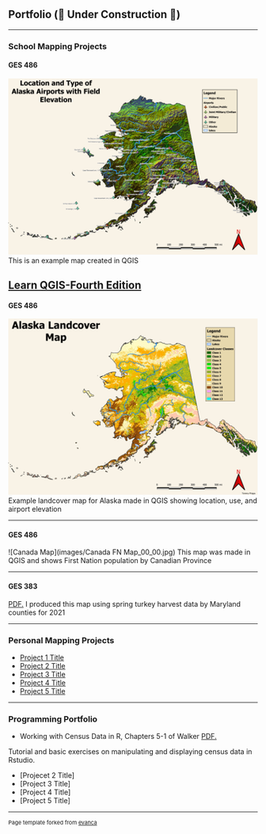 ## Portfolio (&#128679; Under Construction &#128679;)

---

### School Mapping Projects 

#### GES 486

![Alaska Airports](images/Alaska_airport_map_final_00_00.jpg)
 This is an example map created in QGIS

[Learn QGIS-Fourth Edition](https://www.packtpub.com/product/learn-qgis-fourth-edition/9781788997423)
---

#### GES 486

![Alaska Landcover](images/Alaska_landcovermap_00_00.jpg)
 Example landcover map for Alaska made in QGIS showing location, use, and airport elevation

---

#### GES 486

![Canada Map](images/Canada FN Map_00_00.jpg) 
 This map was made in QGIS and shows First Nation population by Canadian Province 

---

#### GES 383 

<a href="tphipps05.github.io/pdfs/Lab2_inkscape_final_PDF.pdf" target="_blank">PDF.</a>
I produced this map using spring turkey harvest data by Maryland counties for 2021


---




### Personal Mapping Projects




- [Project 1 Title](http://example.com/)
- [Project 2 Title](http://example.com/)
- [Project 3 Title](http://example.com/)
- [Project 4 Title](http://example.com/)
- [Project 5 Title](http://example.com/)

---

### Programming Portfolio 

- Working with Census Data in R, Chapters 5-1 of Walker
<a href="tphipps05.github.io/pdfs/PHIPPS_lab_3_merge.pdf" target="_blank">PDF.</a>

Tutorial and basic exercises on manipulating and displaying census data in Rstudio.
- [Projecet 2 Title]
- [Project 3 Title]
- [Project 4 Title]
- [Project 5 Title]


---
<p style="font-size:11px">Page template forked from <a href="https://github.com/evanca/quick-portfolio">evanca</a></p>
<!-- Remove above link if you don't want to attibute -->
